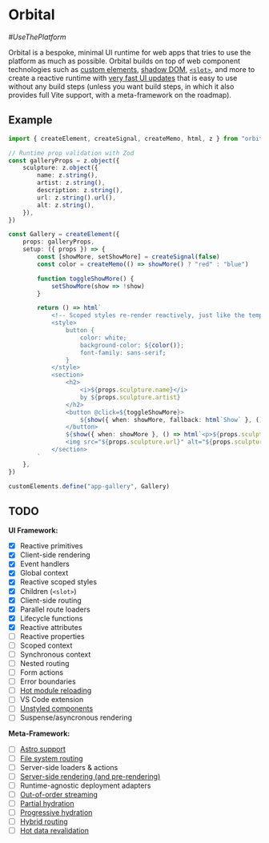 # Orbital

_\#UseThePlatform_

Orbital is a bespoke, minimal UI runtime for web apps that tries to use the platform as much as possible. Orbital builds on top of web component technologies such as [custom elements](https://developer.mozilla.org/en-US/docs/Web/API/Web_components/Using_custom_elements), [shadow DOM](https://developer.mozilla.org/en-US/docs/Web/API/Web_components/Using_shadow_DOM), [`<slot>`](https://developer.mozilla.org/en-US/docs/Web/HTML/Element/slot), and more to create a reactive runtime with [very fast UI updates](https://lit.dev/docs/libraries/standalone-templates/#render-dynamic-data) that is easy to use without any build steps (unless you want build steps, in which it also provides full Vite support, with a meta-framework on the roadmap).

## Example

```ts
import { createElement, createSignal, createMemo, html, z } from "orbital"

// Runtime prop validation with Zod
const galleryProps = z.object({
    sculpture: z.object({
        name: z.string(),
        artist: z.string(),
        description: z.string(),
        url: z.string().url(),
        alt: z.string(),
    }),
})

const Gallery = createElement({
    props: galleryProps,
    setup: ({ props }) => {
        const [showMore, setShowMore] = createSignal(false)
        const color = createMemo(() => showMore() ? "red" : "blue")

        function toggleShowMore() {
            setShowMore(show => !show)
        }

        return () => html`
            <!-- Scoped styles re-render reactively, just like the template -->
            <style>
                button {
                    color: white;
                    background-color: ${color()};
                    font-family: sans-serif;
                }
            </style>
            <section>
                <h2>
                    <i>${props.sculpture.name}</i>
                    by ${props.sculpture.artist}
                </h2>
                <button @click=${toggleShowMore}>
                    ${show({ when: showMore, fallback: html`Show` }, () => html`Hide`)} details
                </button>
                ${show({ when: showMore }, () => html`<p>${props.sculpture.description}</p>`)}
                <img src="${props.sculpture.url}" alt="${props.sculpture.alt}" />
            </section>
        `
    },
})

customElements.define("app-gallery", Gallery)
```

## TODO

**UI Framework:**

-   [x] Reactive primitives
-   [x] Client-side rendering
-   [x] Event handlers
-   [x] Global context
-   [x] Reactive scoped styles
-   [x] Children (`<slot>`)
-   [x] Client-side routing
-   [x] Parallel route loaders
-   [x] Lifecycle functions
-   [x] Reactive attributes
-   [ ] Reactive properties
-   [ ] Scoped context
-   [ ] Synchronous context
-   [ ] Nested routing
-   [ ] Form actions
-   [ ] Error boundaries
-   [ ] [Hot module reloading](https://github.com/sync/plugin-lit-refresh)
-   [ ] VS Code extension
-   [ ] [Unstyled components](https://react-spectrum.adobe.com/react-aria/react-aria-components.html)
-   [ ] Suspense/asyncronous rendering

**Meta-Framework:**

-   [ ] [Astro support](https://dev.to/thepassle/server-side-rendering-vanilla-custom-elements-in-astro-5hgg)
-   [ ] [File system routing](https://remix.run/docs/en/1.19.1/file-conventions/route-files-v2)
-   [ ] Server-side loaders & actions
-   [ ] [Server-side rendering (and pre-rendering)](https://lit.dev/docs/ssr/client-usage/#standalone-lit-templates)
-   [ ] Runtime-agnostic deployment adapters
-   [ ] [Out-of-order streaming](https://remix.run/docs/en/1.19.1/guides/streaming#using-defer)
-   [ ] [Partial hydration](https://jasonformat.com/islands-architecture/)
-   [ ] [Progressive hydration](https://www.patterns.dev/posts/progressive-hydration)
-   [ ] [Hybrid routing](https://hackmd.io/@0u1u3zEAQAO0iYWVAStEvw/rJFCoM4Di#B-Routing)
-   [ ] [Hot data revalidation](https://remix.run/docs/en/main/other-api/dev-v2)
